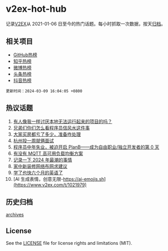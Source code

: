 # v2ex-hot-hub

 记录[V2EX](https://www.v2ex.com/)从 2021-01-06 日至今的热门话题。每小时抓取一次数据，按天[归档](archives)。
 
 ## 相关项目

- [GitHub热榜](https://github.com/it985/github-hot-hub)
- [知乎热榜](https://github.com/it985/zhihu-hot-hub)
- [微博热榜](https://github.com/it985/weibo-hot-hub)
- [头条热榜](https://github.com/it985/toutiao-hot-hub)
- [抖音热榜](https://github.com/it985/douyin-hot-hub)


 `更新时间：2024-03-09 16:04:05 +0800`

## 热议话题

1. [有人像我一样讨厌本地无法运行起来的项目的吗？](https://www.v2ex.com/t/1021909)
1. [兄弟们你们怎么看程序员信风水这件事](https://www.v2ex.com/t/1021926)
1. [大家买房都亏了多少，准备咋处理](https://www.v2ex.com/t/1021935)
1. [杭州投一周就俩面试](https://www.v2ex.com/t/1021920)
1. [程序员中年失业，被迫开启 PlanB——成为自由职业/独立开发者的第 0 天](https://www.v2ex.com/t/1022006)
1. [有没有 MQTT 高可用负载均衡方案](https://www.v2ex.com/t/1021963)
1. [记录一下 2024 年最潮的事情](https://www.v2ex.com/t/1022020)
1. [家中新装修网络布网求建议](https://www.v2ex.com/t/1021894)
1. [学了也快六个月的英语了](https://www.v2ex.com/t/1021928)
1. [AI 生成表情，创意无限-https://ai-emojis.sh](https://www.v2ex.com/t/1021979)

## 历史归档

[archives](archives)

## License

See the [LICENSE](LICENSE) file for license rights and limitations (MIT).
